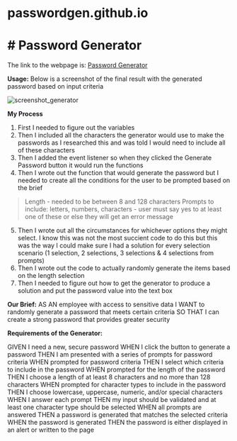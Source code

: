 # passwordgen.github.io

<body>

<h1>
# Password Generator
</h1>

The link to the webpage is:
<a href="https://suziestephen.github.io/password-generator-hw.github.io/"> Password Generator </a>


<b>Usage:</b>
Below is a screenshot of the final result with the generated password based on input criteria

![screenshot_generator](https://user-images.githubusercontent.com/74234842/100995489-f1f55900-35ab-11eb-8a4f-34ec45b6a431.png)

<b> My Process</b>
1. First I needed to figure out the variables 
2. Then I included all the characters the generator would use to make the passwords as I researched this and was told I would need to include all of these characters
3. Then I added the event listener so when they clicked the Generate Password button it would run the functions
4. Then I wrote out the function that would generate the password but I needed to create all the conditions for the user to be prompted based on the brief
  > Length - needed to be between 8 and 128 characters
  > Prompts to include: letters, numbers, characters - user must say yes to at least one of these or else they will get an error message
5. Then I wrote out all the circumstances for whichever options they might select. I know this was not the most succient code to do this but this was the way I could make sure I had a solution for every selection scenario (1 selection, 2 selections, 3 selections & 4 selections from prompts)
6. Then I wrote out the code to actually randomly generate the items based on the length selection
7. Then I needed to figure out how to get the generator to produce a solution and put the password value into the text box
  


<b>Our Brief:</b>
AS AN employee with access to sensitive data
I WANT to randomly generate a password that meets certain criteria
SO THAT I can create a strong password that provides greater security


<b>Requirements of the Generator:</b>

GIVEN I need a new, secure password
WHEN I click the button to generate a password
THEN I am presented with a series of prompts for password criteria
WHEN prompted for password criteria
THEN I select which criteria to include in the password
WHEN prompted for the length of the password
THEN I choose a length of at least 8 characters and no more than 128 characters
WHEN prompted for character types to include in the password
THEN I choose lowercase, uppercase, numeric, and/or special characters
WHEN I answer each prompt
THEN my input should be validated and at least one character type should be selected
WHEN all prompts are answered
THEN a password is generated that matches the selected criteria
WHEN the password is generated
THEN the password is either displayed in an alert or written to the page


</body>
